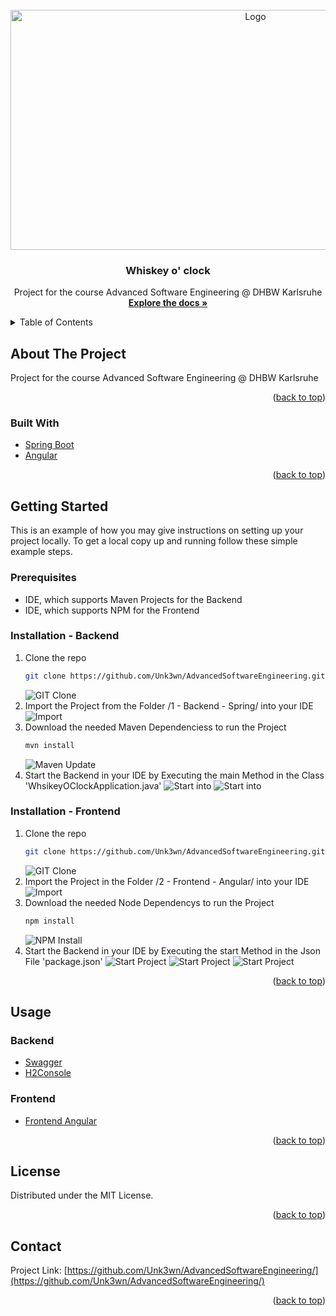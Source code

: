 <div id="top"></div>
<!--
*** Thanks for checking out the Best-README-Template. If you have a suggestion
*** that would make this better, please fork the repo and create a pull request
*** or simply open an issue with the tag "enhancement".
*** Don't forget to give the project a star!
*** Thanks again! Now go create something AMAZING! :D
-->



<!-- PROJECT SHIELDS -->
<!--
*** I'm using markdown "reference style" links for readability.
*** Reference links are enclosed in brackets [ ] instead of parentheses ( ).
*** See the bottom of this document for the declaration of the reference variables
*** for contributors-url, forks-url, etc. This is an optional, concise syntax you may use.
*** https://www.markdownguide.org/basic-syntax/#reference-style-links
[![Contributors][contributors-shield]][contributors-url]
[![Forks][forks-shield]][forks-url]
[![Stargazers][stars-shield]][stars-url]
[![Issues][issues-shield]][issues-url]
[![MIT License][license-shield]][license-url]
[![LinkedIn][linkedin-shield]][linkedin-url] -->



<!-- PROJECT LOGO -->
<br />
<div align="center">
  <a href="https://github.com/Unk3wn/AdvancedSoftwareEngineering">
    <img src="Documentation/config/layout/header.png" alt="Logo" width="768" height="384">
  </a>

<h3 align="center">Whiskey o' clock</h3>
  <p align="center">
    Project for the course Advanced Software Engineering @ DHBW Karlsruhe
    <br />
    <a href="https://github.com/github_username/repo_name"><strong>Explore the docs »</strong></a>
    <br />
  </p>
</div>



<!-- TABLE OF CONTENTS -->
<details>
  <summary>Table of Contents</summary>
  <ol>
    <li>
      <a href="#about-the-project">About The Project</a>
      <ul>
        <li><a href="#built-with">Built With</a></li>
      </ul>
    </li>
    <li>
      <a href="#getting-started">Getting Started</a>
      <ul>
        <li><a href="#prerequisites">Prerequisites</a></li>
        <li><a href="#installation">Installation</a></li>
      </ul>
    </li>
    <li><a href="#usage">Usage</a></li>
    <li><a href="#license">License</a></li>
    <li><a href="#contact">Contact</a></li>
  </ol>
</details>



<!-- ABOUT THE PROJECT -->
## About The Project

Project for the course Advanced Software Engineering @ DHBW Karlsruhe

<p align="right">(<a href="#top">back to top</a>)</p>


### Built With

* [Spring Boot](https://spring.io/projects/spring-boot)
* [Angular](https://angular.io/)

<p align="right">(<a href="#top">back to top</a>)</p>


<!-- GETTING STARTED -->
## Getting Started

This is an example of how you may give instructions on setting up your project locally.
To get a local copy up and running follow these simple example steps.

### Prerequisites

 - IDE, which supports Maven Projects for the Backend
 - IDE, which supports NPM for the Frontend

### Installation - Backend

1. Clone the repo
   ```sh
   git clone https://github.com/Unk3wn/AdvancedSoftwareEngineering.git
   ```
   ![GIT Clone](https://github.com/Unk3wn/AdvancedSoftwareEngineering/blob/master/Documentation/zfiles/Bilder/GITPULL.png?raw=true)
2. Import the Project from the Folder /1 - Backend - Spring/ into your IDE
   ![Import](https://github.com/Unk3wn/AdvancedSoftwareEngineering/blob/master/Documentation/zfiles/Bilder/B_Import.png?raw=true)
4. Download the needed Maven Dependenciess to run the Project
   ```sh
   mvn install
   ```
   ![Maven Update](https://github.com/Unk3wn/AdvancedSoftwareEngineering/blob/master/Documentation/zfiles/Bilder/B_MavenUpdate.png?raw=true)
4. Start the Backend in your IDE by Executing the main Method in the Class 'WhsikeyOClockApplication.java'
   ![Start into](https://github.com/Unk3wn/AdvancedSoftwareEngineering/blob/master/Documentation/zfiles/Bilder/B_StartBackend.png?raw=true)
   ![Start into](https://github.com/Unk3wn/AdvancedSoftwareEngineering/blob/master/Documentation/zfiles/Bilder/B_Running.png?raw=true)

### Installation - Frontend

1. Clone the repo
   ```sh
   git clone https://github.com/Unk3wn/AdvancedSoftwareEngineering.git
   ```
   ![GIT Clone](https://github.com/Unk3wn/AdvancedSoftwareEngineering/blob/master/Documentation/zfiles/Bilder/GITPULL.png?raw=true)
2. Import the Project in the Folder /2 - Frontend - Angular/ into your IDE
   ![Import](https://github.com/Unk3wn/AdvancedSoftwareEngineering/blob/master/Documentation/zfiles/Bilder/F_Import.png?raw=true)
4. Download the needed Node Dependencys to run the Project
   ```sh
   npm install
   ```
   ![NPM Install](https://github.com/Unk3wn/AdvancedSoftwareEngineering/blob/master/Documentation/zfiles/Bilder/F_NPM_Install.png?raw=true)
4. Start the Backend in your IDE by Executing the start Method in the Json File 'package.json'
   ![Start Project](https://github.com/Unk3wn/AdvancedSoftwareEngineering/blob/master/Documentation/zfiles/Bilder/F_START_CONSOLE.png?raw=true)
   ![Start Project](https://github.com/Unk3wn/AdvancedSoftwareEngineering/blob/master/Documentation/zfiles/Bilder/F_START.png?raw=true)
   ![Start Project](https://github.com/Unk3wn/AdvancedSoftwareEngineering/blob/master/Documentation/zfiles/Bilder/F_VIEW.png?raw=true)
<p align="right">(<a href="#top">back to top</a>)</p>



<!-- USAGE EXAMPLES -->
## Usage
### Backend
 - [Swagger](http://localhost:8080/swagger-ui/index.html)
 - [H2Console](http://localhost:8080/h2-ui/login.jsp)

### Frontend
 - [Frontend Angular](http://localhost:4200/)
<p align="right">(<a href="#top">back to top</a>)</p>

<!-- LICENSE -->
## License

Distributed under the MIT License.

<p align="right">(<a href="#top">back to top</a>)</p>


<!-- CONTACT -->
## Contact

Project Link: [https://github.com/Unk3wn/AdvancedSoftwareEngineering/](https://github.com/Unk3wn/AdvancedSoftwareEngineering/)

<p align="right">(<a href="#top">back to top</a>)</p>

<!-- MARKDOWN LINKS & IMAGES 
<!-- https://www.markdownguide.org/basic-syntax/#reference-style-links
[contributors-shield]: https://img.shields.io/github/contributors/github_username/repo_name.svg?style=for-the-badge
[contributors-url]: https://github.com/github_username/repo_name/graphs/contributors
[forks-shield]: https://img.shields.io/github/forks/github_username/repo_name.svg?style=for-the-badge
[forks-url]: https://github.com/github_username/repo_name/network/members
[stars-shield]: https://img.shields.io/github/stars/github_username/repo_name.svg?style=for-the-badge
[stars-url]: https://github.com/github_username/repo_name/stargazers
[issues-shield]: https://img.shields.io/github/issues/github_username/repo_name.svg?style=for-the-badge
[issues-url]: https://github.com/github_username/repo_name/issues
[license-shield]: https://img.shields.io/github/license/github_username/repo_name.svg?style=for-the-badge
[license-url]: https://github.com/github_username/repo_name/blob/master/LICENSE.txt
[linkedin-shield]: https://img.shields.io/badge/-LinkedIn-black.svg?style=for-the-badge&logo=linkedin&colorB=555
[linkedin-url]: https://linkedin.com/in/linkedin_username
[product-screenshot]: images/screenshot.png -->
